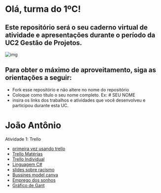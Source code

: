 # Olá, turma do 1ºC! 
## Este repositório será o seu caderno virtual de atividade e apresentações durante o período da UC2 Gestão de Projetos. 

![img](https://blog.acelerato.com/wp-content/uploads/2020/08/5-beneficios-da-gesta%CC%83o-de-projetos-para-a-sua-empresa-1200x640.png)

## Para obter o máximo de aproveitamento, siga as orientações a seguir:

- Fork esse repositório e não altere no nome do repositório
- Coloque como título o seu nome completo. Ex: # SEU NOME
- insira os links dos trabalhos e atividades que você desenvolveu e participou durante esta UC.

# João Antônio

Atividade 1: Trello 
- [primeira vez usando trello](https://trello.com/invite/b/BE9nLMap/ATTI5f81e4a3d1ffe12f617c5a6464ef9af81F1AC85C/swot)
- [Trello Matérias](https://trello.com/invite/b/5enRkCmQ/ATTIc929e6d7106c602ecc974762773dee3444ACE023/gerenciamento-de-entregas-para-1c)
- [Trello Individual](https://trello.com/invite/b/uiJnQcZu/ATTIac67670b2709719a0402920e127a9c14077FACBE/trello-individual)
- [Linguagem C#](https://www.canva.com/design/DAGEjaYuxqs/HK6er6zs_whlqRc2lpjSHw/edit?utm_content=DAGEjaYuxqs&utm_campaign=designshare&utm_medium=link2&utm_source=sharebutton)
- [slides sobre racismo](https://www.canva.com/design/DAGCfvKibA4/OlvxCvUgIoPQpSIN0uqHGQ/edit?utm_content=DAGCfvKibA4&utm_campaign=designshare&utm_medium=link2&utm_source=sharebutton)
- [Bussines model canva](https://miro.com/welcomeonboard/ZWVDUHpTMTJtd2VTMzJIcmw2RFB5d285TUNXQmFkTkZReGVlYlNLVTBhRlFtVDB2aTNQMlNIdzFnNHMwbkxyUHwzNDU4NzY0NTg0NTQ3MzAyNTQxfDI=?share_link_id=20325538425)
- [Emprego dos sonhos](https://docs.google.com/document/d/1r_crfaPP0ezz9ieg-Kc5laF9xIFSEol9rY7FpqLMZhY/edit?usp=sharing)
- [Gráfico de Gant](https://docs.google.com/spreadsheets/d/15r5nhLpCM5i1E_Zci2s4DUmjR404hpoycgde-5hmax4/edit?usp=sharing)
